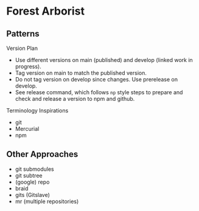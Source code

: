 # Forest Arborist

## Patterns

Version Plan

- Use different versions on main (published) and develop (linked work in progress).
- Tag version on main to match the published version.
- Do not tag version on develop since changes. Use prerelease on develop.
- See release command, which follows `np` style steps to prepare and check and release a version to npm and github.

Terminology Inspirations

- git
- Mercurial
- npm

## Other Approaches

- git submodules
- git subtree
- (google) repo
- braid
- gits (Gitslave)
- mr (multiple repositories)

